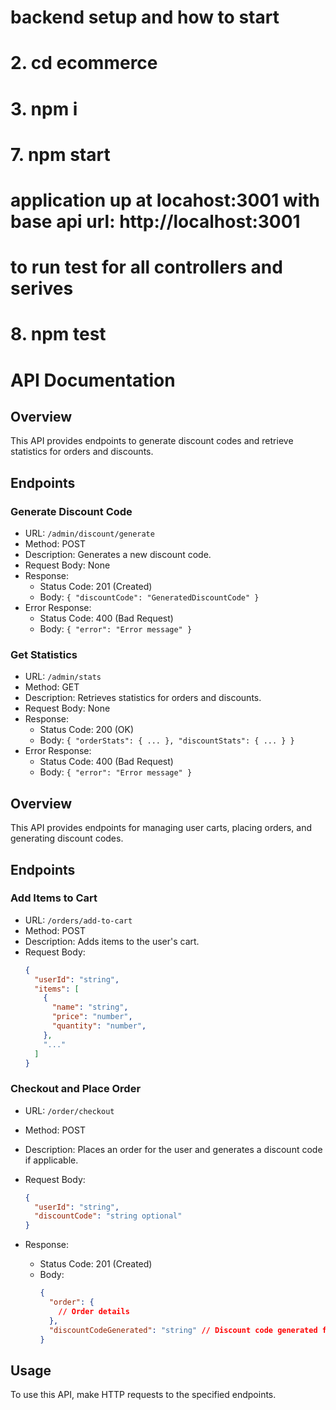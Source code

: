 # backend setup and how to start
# 2. cd ecommerce
# 3. npm i
# 7. npm start
# application up at locahost:3001 with base api url: http://localhost:3001
# to run test for all controllers and serives
# 8. npm test


# API Documentation

## Overview

This API provides endpoints to generate discount codes and retrieve statistics for orders and discounts.

## Endpoints

### Generate Discount Code

- URL: `/admin/discount/generate`
- Method: POST
- Description: Generates a new discount code.
- Request Body: None
- Response:
  - Status Code: 201 (Created)
  - Body: `{ "discountCode": "GeneratedDiscountCode" }`
- Error Response:
  - Status Code: 400 (Bad Request)
  - Body: `{ "error": "Error message" }`

### Get Statistics

- URL: `/admin/stats`
- Method: GET
- Description: Retrieves statistics for orders and discounts.
- Request Body: None
- Response:
  - Status Code: 200 (OK)
  - Body: `{ "orderStats": { ... }, "discountStats": { ... } }`
- Error Response:
  - Status Code: 400 (Bad Request)
  - Body: `{ "error": "Error message" }`


## Overview

This API provides endpoints for managing user carts, placing orders, and generating discount codes.

## Endpoints

### Add Items to Cart

- URL: `/orders/add-to-cart`
- Method: POST
- Description: Adds items to the user's cart.
- Request Body:
  ```json
  {
    "userId": "string",
    "items": [
      {
        "name": "string",
        "price": "number",
        "quantity": "number",
      },
      "..."
    ]
  }
  ```

### Checkout and Place Order

- URL: `/order/checkout`
- Method: POST
- Description: Places an order for the user and generates a discount code if applicable.
- Request Body:
  ```json
  {
    "userId": "string",
    "discountCode": "string optional"
  }
  ```

- Response:
  - Status Code: 201 (Created)
  - Body:
    ```json
    {
      "order": {
        // Order details
      },
      "discountCodeGenerated": "string" // Discount code generated for Nth order
    }
    ```


## Usage

To use this API, make HTTP requests to the specified endpoints.
